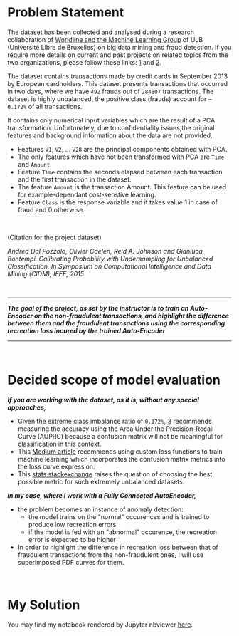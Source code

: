 # Problem Statement

The dataset has been collected and analysed during a research collaboration of [Worldline and the Machine Learning Group](http://mlg.ulb.ac.be) of ULB (Université Libre de Bruxelles) on big data mining and fraud detection. If you require more details on current and past projects on related topics from the two organizations, please follow these links: [1](http://mlg.ulb.ac.be/BruFence) and [2](http://mlg.ulb.ac.be/ARTML).


The dataset contains transactions made by credit cards in September 2013 by European cardholders. This dataset presents transactions that occurred in two days, where we have `492` frauds out of `284807` transactions. The dataset is highly unbalanced, the positive class (frauds) account for ~ `0.172%` of all transactions.

It contains only numerical input variables which are the result of a PCA transformation. Unfortunately, due to confidentiality issues,the original features and background information about the data are not provided. 

- Features `V1`, `V2`, … `V28` are the principal components obtained with PCA.
- The only features which have not been transformed with PCA are `Time` and `Amount`. 
- Feature `Time` contains the seconds elapsed between each transaction and the first transaction in the dataset. 
- The feature `Amount` is the transaction Amount. This feature can be used for example-dependant cost-senstive learning. 
- Feature `Class` is the response variable and it takes value 1 in case of fraud and 0 otherwise.

<br>

(Citation for the project dataset)

_Andrea Dal Pozzolo, Olivier Caelen, Reid A. Johnson and Gianluca Bontempi. Calibrating Probability with Undersampling for Unbalanced Classification. In Symposium on Computational Intelligence and Data Mining (CIDM), IEEE, 2015_

<br>

---

___The goal of the project, as set by the instructor is to train an Auto-Encoder on the non-fraudulent transactions, and highlight the difference between them and the fraudulent transactions using the corresponding recreation loss incured by the trained Auto-Encoder___

---

<br>

# Decided scope of model evaluation


___If you are working with the dataset, as it is, without any special approaches,___

- Given the extreme class imbalance ratio of `0.172%`, [3](http://rstudio-pubs-static.s3.amazonaws.com/334864_28050f7860dd4927a596872f0cd52401.html) recommends measuring the accuracy using the Area Under the Precision-Recall Curve (AUPRC) because a confusion matrix will not be meaningful for classification in this context.
- This [Medium article](https://medium.com/datadriveninvestor/rethinking-the-right-metrics-for-fraud-detection-4edfb629c423) recommends using custom loss functions to train machine learning which incorporates the confusion matrix metrics into the loss curve expression.
- This [stats.stackexchange](https://stats.stackexchange.com/questions/222558/classification-evaluation-metrics-for-highly-imbalanced-data) raises the question of choosing the best possible metric for such extremely unbalanced datasets. 


___In my case, where I work with a Fully Connected AutoEncoder,___

- the problem becomes an instance of anomaly detection:
    - the model trains on the "normal" occurences and is trained to produce low recreation errors
    - if the model is fed with an "abnormal" occurence, the recreation error is expected to be higher
- In order to highlight the difference in recreation loss between that of fraudulent transactions from the non-fraudulent ones, I will use superimposed PDF curves for them.

<br>

# My Solution

You may find my notebook rendered by Jupyter nbviewer [here](https://nbviewer.jupyter.org/github/Dexter1618/DeepLearningAcademy/blob/master/Project02/Fraud_Detection.ipynb).
